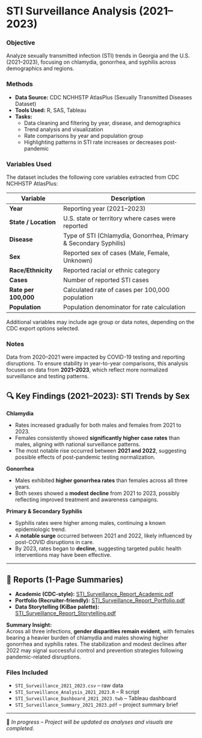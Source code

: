 # STI Surveillance Analysis (2021–2023)

### Objective
Analyze sexually transmitted infection (STI) trends in Georgia and the U.S. (2021–2023), focusing on chlamydia, gonorrhea, and syphilis across demographics and regions.

### Methods
- **Data Source:** CDC NCHHSTP AtlasPlus (Sexually Transmitted Diseases Dataset)
- **Tools Used:** R, SAS, Tableau  
- **Tasks:**  
  - Data cleaning and filtering by year, disease, and demographics  
  - Trend analysis and visualization  
  - Rate comparisons by year and population group  
  - Highlighting patterns in STI rate increases or decreases post-pandemic
    
### Variables Used
The dataset includes the following core variables extracted from CDC NCHHSTP AtlasPlus:

| Variable | Description |
|-----------|--------------|
| **Year** | Reporting year (2021–2023) |
| **State / Location** | U.S. state or territory where cases were reported |
| **Disease** | Type of STI (Chlamydia, Gonorrhea, Primary & Secondary Syphilis) |
| **Sex** | Reported sex of cases (Male, Female, Unknown) |
| **Race/Ethnicity** | Reported racial or ethnic category |
| **Cases** | Number of reported STI cases |
| **Rate per 100,000** | Calculated rate of cases per 100,000 population |
| **Population** | Population denominator for rate calculation |

Additional variables may include age group or data notes, depending on the CDC export options selected.

### Notes
Data from 2020–2021 were impacted by COVID-19 testing and reporting disruptions. To ensure stability in year-to-year comparisons, this analysis focuses on data from **2021–2023**, which reflect more normalized surveillance and testing patterns.

## 🔍 Key Findings (2021–2023): STI Trends by Sex

**Chlamydia**
- Rates increased gradually for both males and females from 2021 to 2023.  
- Females consistently showed **significantly higher case rates** than males, aligning with national surveillance patterns.  
- The most notable rise occurred between **2021 and 2022**, suggesting possible effects of post-pandemic testing normalization.

**Gonorrhea**
- Males exhibited **higher gonorrhea rates** than females across all three years.  
- Both sexes showed a **modest decline** from 2021 to 2023, possibly reflecting improved treatment and awareness campaigns.

**Primary & Secondary Syphilis**
- Syphilis rates were higher among males, continuing a known epidemiologic trend.  
- A **notable surge** occurred between 2021 and 2022, likely influenced by post-COVID disruptions in care.  
- By 2023, rates began to **decline**, suggesting targeted public health interventions may have been effective.

---
## 📄 Reports (1-Page Summaries)
- **Academic (CDC-style):** [STI_Surveillance_Report_Academic.pdf](./docs/STI_Surveillance_Report_Academic.pdf)
- **Portfolio (Recruiter-friendly):** [STI_Surveillance_Report_Portfolio.pdf](./docs/STI_Surveillance_Report_Portfolio.pdf)
- **Data Storytelling (KiBae palette):** [STI_Surveillance_Report_Storytelling.pdf](./docs/STI_Surveillance_Report_Storytelling.pdf)

**Summary Insight:**  
Across all three infections, **gender disparities remain evident**, with females bearing a heavier burden of chlamydia and males showing higher gonorrhea and syphilis rates. The stabilization and modest declines after 2022 may signal successful control and prevention strategies following pandemic-related disruptions.
  

### Files Included
- `STI_Surveillance_2021_2023.csv` – raw data  
- `STI_Surveillance_Analysis_2021_2023.R` – R script  
- `STI_Surveillance_Dashboard_2021_2023.twb` – Tableau dashboard  
- `STI_Surveillance_Summary_2021_2023.pdf` – project summary brief  

---

📅 *In progress – Project will be updated as analyses and visuals are completed.*
